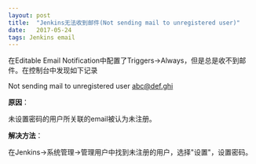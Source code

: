 ```yaml
---
layout: post
title:  "Jenkins无法收到邮件(Not sending mail to unregistered user)"
date:   2017-05-24
tags: Jenkins email
---
```

在Editable Email Notification中配置了Triggers->Always，但是总是收不到邮件。在控制台中发现如下记录

Not sending mail to unregistered user abc@def.ghi

**原因**：

未设置密码的用户所关联的email被认为未注册。

**解决方法**：

在Jenkins->系统管理->管理用户中找到未注册的用户，选择"设置"，设置密码。

